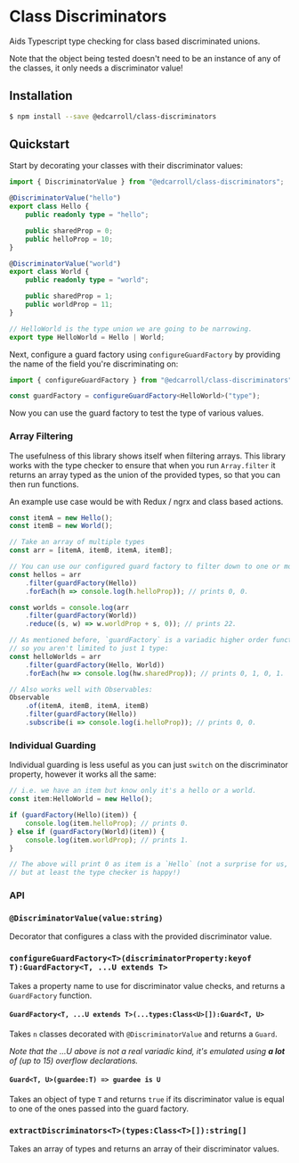 # Class Discriminators

Aids Typescript type checking for class based discriminated unions.

Note that the object being tested doesn't need to be an instance of any of the classes, it only needs a discriminator value!

## Installation

```sh
$ npm install --save @edcarroll/class-discriminators
```

## Quickstart

Start by decorating your classes with their discriminator values:

```typescript
import { DiscriminatorValue } from "@edcarroll/class-discriminators";

@DiscriminatorValue("hello")
export class Hello {
    public readonly type = "hello";

    public sharedProp = 0;
    public helloProp = 10;
}

@DiscriminatorValue("world")
export class World {
    public readonly type = "world";

    public sharedProp = 1;
    public worldProp = 11;
}

// HelloWorld is the type union we are going to be narrowing.
export type HelloWorld = Hello | World;
```

Next, configure a guard factory using `configureGuardFactory` by providing the name of the field you're discriminating on:

```typescript
import { configureGuardFactory } from "@edcarroll/class-discriminators";

const guardFactory = configureGuardFactory<HelloWorld>("type");
```

Now you can use the guard factory to test the type of various values.

### Array Filtering

The usefulness of this library shows itself when filtering arrays. This library works with the type checker to ensure that when you run `Array.filter` it returns an array typed as the union of the provided types, so that you can then run functions.

An example use case would be with Redux / ngrx and class based actions.

```typescript
const itemA = new Hello();
const itemB = new World();

// Take an array of multiple types
const arr = [itemA, itemB, itemA, itemB];

// You can use our configured guard factory to filter down to one or more specified types:
const hellos = arr
    .filter(guardFactory(Hello))
    .forEach(h => console.log(h.helloProp)); // prints 0, 0.

const worlds = console.log(arr
    .filter(guardFactory(World))
    .reduce((s, w) => w.worldProp + s, 0)); // prints 22.

// As mentioned before, `guardFactory` is a variadic higher order function,
// so you aren't limited to just 1 type:
const helloWorlds = arr
    .filter(guardFactory(Hello, World))
    .forEach(hw => console.log(hw.sharedProp)); // prints 0, 1, 0, 1.

// Also works well with Observables:
Observable
    .of(itemA, itemB, itemA, itemB)
    .filter(guardFactory(Hello))
    .subscribe(i => console.log(i.helloProp)); // prints 0, 0.
```

### Individual Guarding

Individual guarding is less useful as you can just `switch` on the discriminator property, however it works all the same:

```typescript
// i.e. we have an item but know only it's a hello or a world.
const item:HelloWorld = new Hello();

if (guardFactory(Hello)(item)) {
    console.log(item.helloProp); // prints 0.
} else if (guardFactory(World)(item)) {
    console.log(item.worldProp); // prints 1.
}

// The above will print 0 as item is a `Hello` (not a surprise for us,
// but at least the type checker is happy!)
```

### API

### `@DiscriminatorValue(value:string)`

Decorator that configures a class with the provided discriminator value.

### `configureGuardFactory<T>(discriminatorProperty:keyof T):GuardFactory<T, ...U extends T>`

Takes a property name to use for discriminator value checks, and returns a `GuardFactory` function.

#### `GuardFactory<T, ...U extends T>(...types:Class<U>[]):Guard<T, U>`

Takes `n` classes decorated with `@DiscriminatorValue` and returns a `Guard`.

*Note that the ...U above is not a real variadic kind, it's emulated using* ***a lot*** *of (up to 15) overflow declarations.*

#### `Guard<T, U>(guardee:T) => guardee is U`

Takes an object of type `T` and returns `true` if its discriminator value is equal to one of the ones passed into the guard factory.

### `extractDiscriminators<T>(types:Class<T>[]):string[]`

Takes an array of types and returns an array of their discriminator values.